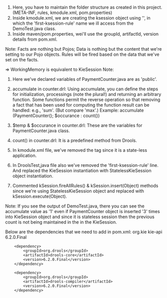 1. Here, you have to maintain the folder structure as created in this project. (META-INF, rules, kmodule.xml, pom.properties)
2. Inside kmodule.xml, we are creating the ksession object using '<ksession name="first-ksession-rule"/>', 
in which the 'first-ksession-rule' name we ill access from the DemoTest.java class.
3. Inside maven/pom.properties, wei'll use the groupId, artifactId, version details from pom.xml.

Note: Facts are nothing but Pojos; Data is nothing but the content that we're setting to our Pojo objects. 
Rules will be fired based on the data that we've set on the facts. 

=> WorkingMemory is equivalent to KieSession
Note: 
1. Here we've declared variables of PaymentCounter.java are as 'public'.

2. accumulate in counter.drl: Using accumulate, you can define the steps for initialization, processings (note the plural!) and returning 
an arbitrary function. Some functions permit the reverse operation so that removing a fact that has been used for computing 
the function result can be handled: e.g., 'sum'. (But compare 'max'.)
Example: accumulate (PaymentCounter(); $occurance : count())

3. $temp & $occurance in counter.drl: These are the variables for PaymentCounter.java class.
4. count() in counter.drl: It is a predefined method from Drools.

5. In kmodule.xml file, we've removed the <kbase> tag since it is a state-less application.

6. In DroolsTest,java file also we've removed the 'first-ksession-rule' line. And replaced the KieSession instantiation with 
StatelessKieSession object instantiation.

7. Commented kSession.fireAllRules() & kSession.insert(Object) methods since we're using StatelessKieSession object and replaced with
kSession.execute(Object).
	
Note: If you see the output of DemoTest.java, there you can see the accumulate value as '1' even if PaymentCounter object is inserted
'3' times into KieSession object and since it is stateless session then the previous count is not being maintained in the
in the KieSession.

Below are the dependencies that we need to add in pom.xml:
<dependency>
			<groupId>org.kie</groupId>
			<artifactId>kie-api</artifactId>
			<version>6.2.0.Final</version>
		</dependency>

		<dependency>
			<groupId>org.drools</groupId>
			<artifactId>drools-core</artifactId>
			<version>6.2.0.Final</version>
		</dependency>

		<dependency>
			<groupId>org.drools</groupId>
			<artifactId>drools-compiler</artifactId>
			<version>6.2.0.Final</version>
		</dependency>
